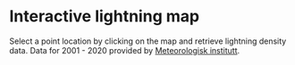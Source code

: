 # Interactive lightning map

Select a point location by clicking on the map and retrieve lightning density data.
Data for 2001 - 2020 provided by [Meteorologisk institutt](https://frost.met.no/api.html#!/lightning/getLightning "met.no").

